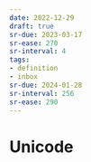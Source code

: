 ```yaml
---
date: 2022-12-29
draft: true
sr-due: 2023-03-17
sr-ease: 270
sr-interval: 4
tags:
- definition
- inbox
sr-due: 2024-01-28
sr-interval: 256
sr-ease: 290
---
```


# Unicode
